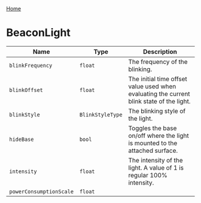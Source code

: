 [Home](https://wnp78.github.io/Sr2Xml/)

# BeaconLight


|Name|Type|Description|
|--|--|--|
|`blinkFrequency`|`float`|The frequency of the blinking.|
|`blinkOffset`|`float`|The initial time offset value used when evaluating the current blink state of the light.|
|`blinkStyle`|`BlinkStyleType`|The blinking style of the light.|
|`hideBase`|`bool`|Toggles the base on/off where the light is mounted to the attached surface.|
|`intensity`|`float`|The intensity of the light. A value of 1 is regular 100% intensity.|
|`powerConsumptionScale`|`float`||


